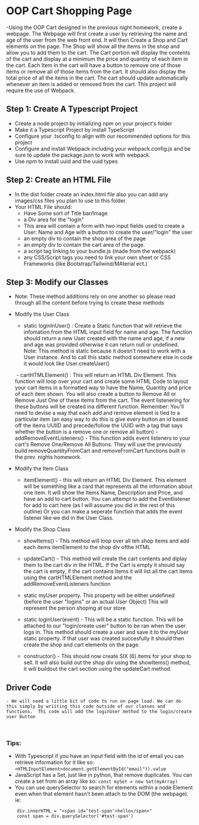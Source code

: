 # OOP Cart Shopping Page

-Using the OOP Cart designed in the previous night homework, create a webpage. The Webpage will first create a user by retrieving the name and age of the user from the web front end. It will then Create a Shop and Cart elements on the page. The Shop will show all the items in the shop and allow you to add them to the cart. The Cart portion will display the contents of the cart and display at a minimum the price and quantity of each item in the cart. Each Item in the cart will have a button to remove one of those items or remove all of those items from the cart. It should also display the total price of all the items in the cart. The cart should update automatically whenever an item is added or removed from the cart. This project will require the use of Webpack.
​

## Step 1: Create A Typescript Project

- Create a node project by initializing npm on your project's folder
- Make it a Typescript Project by install TypeScript
- Configure your .tsconfig to align with our recommended options for this project
- Configure and install Webpack including your webpack.config.js and be sure to update the package.json to work with webpack.
- Use npm to install uuid and the uuid types
  ​

## Step 2: Create an HTML File

- In the dist folder create an index.html file also you can add any images/css files you plan to use to this folder.
- Your HTML File should: 
    - Have Some sort of Title bar/Image 
    - a Div area for the "login" 
    - This area will contain a form with two input fields used to create a User: Name and Age with a button to create the user/"login" the user 
    - an empty div to contain the shop area of the page 
    - an empty div to contain the cart area of the page. 
    - a script tag linking to your bundle.js (made from the webpack) 
    - any CSS/Script tags you need to link your own sheet or CSS Frameworks (like Bootstrap/Tailwind/MAterial ect.)
    ​

## Step 3: Modify our Classes

- Note: These method additions rely on one another so please read through all the content before trying to create these methods
  ​
- Modify the User Class 
    - static loginInUser() : Create a Static function that will retrieve the infomation from the HTML input field for name and age. The function should return a new User created with the name and age, if a new and age was provided otherwise it can return null or undefined. Note: This method is static because it doesn't need to work with a User instance. And to call this static method somewhere else in code it would look like User.createUser()

    ​ - cartHTMLElement() : This will return an HTML Div Element. This function will loop over your cart and create some HTML Code to layout your cart items in a formatted way to have the Name, Quantity and price of each item shown. You will also create a button to Remove All or Remove Just One of these items from the cart. The event listenering for these buttons will be created ina different function. Remember: You'll need to devise a way that each add and remove element is tied to a particular item (an easy way to do this is give every button an id based off the items UUIID and precede/follow the UUID with a tag that says whether the button is a remove one or remove all button)
  ​
    -addRemoveEventListeners() - This function adds event listeners to your cart's Remove One/Remove All Buttons. They will use the previously build removeQuantityFromCart and removeFromCart functions built in the prev. nights homework.
  ​
- Modify the Item Class
    - itemElement() - this will return an HTML Div Element. This element will be something like a card that represents all the information about one item. It will show the Items Name, Description and Price, and have an add to cart button. You can attempt to add the Eventlistener for add to cart here (as I will assume you did in the rest of this outline) Or you can make a seperate function that adds the event listener like we did in the User Class.
  ​
- Modify the Shop Class 
    - showItems() - This method will loop over all teh shop items and add each items itemElement to the shop div ofthe HTML 

    - updateCart() - This method will create the cart contents and diplay them to the cart div in the HTML. If the Cart is empty it should say the cart is empty, if the cart contains Items it will list all the cart items using the cartHTMLElement method and the addRemoveEventListeners function 
    
    - static myUser property. This property will be either undefined (before the user "logins" or an actual User Object) This will represent the person shoping at our store 
    
    - static loginUser(event) - This will be a static function. This will be attached to our "login/create user" button to be ran when the user logs in. This method should create a user and save it to the myUser static property. If that user was created succesfully it should then create the shop and cart elements on the page. 
    
    - constructor() - This should now create SIX (6) items for your shop to sell. It will also build out the shop div using the showItems() method, it will buildout the cart section using the updateCart method.
  ​

## Driver Code

    - We will need a little bit of code to run on page load. We can do this simply by wriiting this code outside of our classes and functions.  Thi code will add the loginUser method to the login/create user Button

​

### Tips:

- With Typescript if you have an input field with the id of email you can retrieve information for it like so: `<HTMLInputElement>document.getElementById("email")).value`
- JavaScript has a Set, just like in python, that remove duplicates. You can create a set from an array like so: `const mySet = new Set(myArray)`
- You can use querySelector to search for elements within a node Element even when that element hasn't been attach to the DOM (the webpage). ie:

```const div=createElement("div")
    div.innerHTML = "<span id='test-span'>hello</span>"
    const span = div.querySelector('#test-span')
```
